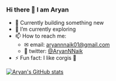 ### Hi there 👋 I am Aryan

- 🔭 Currently building something new
- 🌱 I’m currently exploring
- 📫 How to reach me: 
  - ✉ email: aryannnaik01@gmail.com
  - 🐤 twitter: [@AryanNNaik](https://twitter.com/AryanNNaik)
- ⚡ Fun fact: I like corgis 🐶

[![Aryan's GitHub stats](https://github-readme-stats.vercel.app/api?username=aryanNaik123)](https://github.com/aryanNaik123/github-readme-stats)
